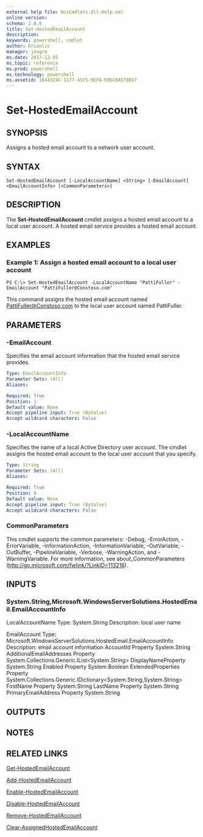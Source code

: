 ```yaml
---
external help file: WssCmdlets.dll-Help.xml
online version: 
schema: 2.0.0
title: Set-HostedEmailAccount
description: 
keywords: powershell, cmdlet
author: brianlic
manager: jasgro
ms.date: 2017-12-05
ms.topic: reference
ms.prod: powershell
ms.technology: powershell
ms.assetid: 1844324C-1177-45C5-9EFA-E06C8A578B17
---
```


# Set-HostedEmailAccount

## SYNOPSIS
Assigns a hosted email account to a network user account.

## SYNTAX

```
Set-HostedEmailAccount [-LocalAccountName] <String> [-EmailAccount] <EmailAccountInfo> [<CommonParameters>]
```

## DESCRIPTION
The **Set-HostedEmailAccount** cmdlet assigns a hosted email account to a local user account.
A hosted email service provides a hosted email account.

## EXAMPLES

### Example 1: Assign a hosted email account to a local user account
```
PS C:\> Set-HostedEmailAccount -LocalAccountName "PattiFuller" -EmailAccount "PattiFuller@Constoso.com"
```

This command assigns the hosted email account named PattiFuller@Constoso.com to the local user account named PattiFuller.

## PARAMETERS

### -EmailAccount
Specifies the email account information that the hosted email service provides.

```yaml
Type: EmailAccountInfo
Parameter Sets: (All)
Aliases: 

Required: True
Position: 1
Default value: None
Accept pipeline input: True (ByValue)
Accept wildcard characters: False
```

### -LocalAccountName
Specifies the name of a local Active Directory user account.
The cmdlet assigns the hosted email account to the local user account that you specify.

```yaml
Type: String
Parameter Sets: (All)
Aliases: 

Required: True
Position: 0
Default value: None
Accept pipeline input: True (ByValue)
Accept wildcard characters: False
```

### CommonParameters
This cmdlet supports the common parameters: -Debug, -ErrorAction, -ErrorVariable, -InformationAction, -InformationVariable, -OutVariable, -OutBuffer, -PipelineVariable, -Verbose, -WarningAction, and -WarningVariable. For more information, see about_CommonParameters (http://go.microsoft.com/fwlink/?LinkID=113216).

## INPUTS

### System.String,Microsoft.WindowsServerSolutions.HostedEmail.EmailAccountInfo
LocalAccountName
Type: System.String
Description: local user name

EmailAccount
Type: Microsoft.WindowsServerSolutions.HostedEmail.EmailAccountInfo
Description: email account information
AccountId Property System.String
AdditionalEmailAddresses Property System.Collections.Generic.IList\<System.String\>
DisplayNameProperty System.String
Enabled Property System.Boolean
ExtendedProperties Property System.Collections.Generic.IDictionary\<System.String,System.String\>
FirstName Property System.String
LastName Property System.String
PrimaryEmailAddress Property System.String

## OUTPUTS

## NOTES

## RELATED LINKS

[Get-HostedEmailAccount](./Get-HostedEmailAccount.md)

[Add-HostedEmailAccount](./Add-HostedEmailAccount.md)

[Enable-HostedEmailAccount](./Enable-HostedEmailAccount.md)

[Disable-HostedEmailAccount](./Disable-HostedEmailAccount.md)

[Remove-HostedEmailAccount](./Remove-HostedEmailAccount.md)

[Clear-AssignedHostedEmailAccount](./Clear-AssignedHostedEmailAccount.md)

